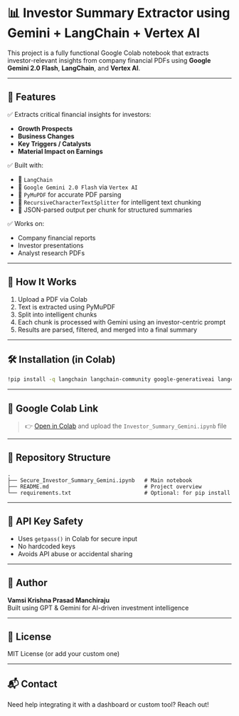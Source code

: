 # 📊 Investor Summary Extractor using Gemini + LangChain + Vertex AI

This project is a fully functional Google Colab notebook that extracts investor-relevant insights from company financial PDFs using **Google Gemini 2.0 Flash**, **LangChain**, and **Vertex AI**.

---

## 🚀 Features

✅ Extracts critical financial insights for investors:
- **Growth Prospects**
- **Business Changes**
- **Key Triggers / Catalysts**
- **Material Impact on Earnings**

✅ Built with:
- 🔹 `LangChain`
- 🔹 `Google Gemini 2.0 Flash` via `Vertex AI`
- 🔹 `PyMuPDF` for accurate PDF parsing
- 🔹 `RecursiveCharacterTextSplitter` for intelligent text chunking
- 🔹 JSON-parsed output per chunk for structured summaries

✅ Works on:
- Company financial reports
- Investor presentations
- Analyst research PDFs

---

## 🧠 How It Works

1. Upload a PDF via Colab
2. Text is extracted using PyMuPDF
3. Split into intelligent chunks
4. Each chunk is processed with Gemini using an investor-centric prompt
5. Results are parsed, filtered, and merged into a final summary

---

## 🛠️ Installation (in Colab)

```bash
!pip install -q langchain langchain-community google-generativeai langchain-google-vertexai PyMuPDF tiktoken
```

---

## 📎 Google Colab Link

> 👉 [Open in Colab](https://colab.research.google.com/) and upload the `Investor_Summary_Gemini.ipynb` file

---

## 📁 Repository Structure
```
.
├── Secure_Investor_Summary_Gemini.ipynb   # Main notebook
├── README.md                              # Project overview
└── requirements.txt                       # Optional: for pip install
```

---

## 🔐 API Key Safety
- Uses `getpass()` in Colab for secure input
- No hardcoded keys
- Avoids API abuse or accidental sharing

---

## 🤖 Author
**Vamsi Krishna Prasad Manchiraju**  
Built using GPT & Gemini for AI-driven investment intelligence

---

## 📄 License
MIT License (or add your custom one)

---

## 📬 Contact
Need help integrating it with a dashboard or custom tool? Reach out!

